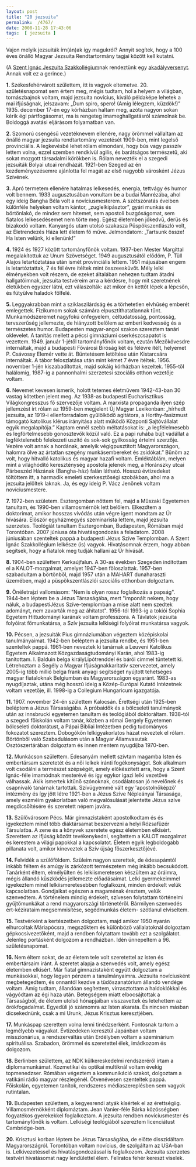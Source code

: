 ```yaml
---
layout: post
title: "20 jezsuita"
permalink:  /4767/ 
date: 2008-11-28 17:43:06
tags:  [ jezsuita ] 
---
```

Vajon melyik jezsuiták írn(án)ak így magukról? Annyit segítek, hogy a 100 éves önálló Magyar Jezsuita Rendtartormány tagjai között kell kutatni.

(A <a href="http://www.szentignac.hu">Szent Ignác Jeszuita Szakkollégium</a>nak rendeztünk egy <a href="node/4768">akadályversenyt</a>. Annak volt ez a gerince.)

<strong>1.&nbsp;</strong>Székesfehérvárott születtem, itt is vagyok eltemetve. 20. születésnapomat sem értem meg, mégis tudtam, hol a helyem a világban, tornászbajnok voltam, majd jezsuita novícius, kiváló példaképe lehetek a mai ifjúságnak, jelszavam: „Dum spiro, spero! (Amíg lélegzem, küzdök!)” 1935. december 17-én egy kórházban haltam meg, azóta nagyon sokan kérik égi pártfogásomat, ma is rengeteg imameghallgatásról számolnak be. Boldoggá avatási eljárásom folyamatban van.

<strong>2.&nbsp;</strong>Szomorú csengésű vezetéknevem ellenére, nagy örömmel vállaltam az önálló magyar jezsuita rendtartomány vezetését 1909-ben, mint legelső provinciális. A legkevésbé lehet rólam elmondani, hogy bús vagy passzív lettem volna, ezzel szemben rendkívül agilis, és barátságos természetű, aki sokat mozgott társadalmi körökben is. Rólam nevezték el a szegedi jezsuiták Bolyai utcai rendházát. 1921-ben Szeged az én kezdeményezésemre ajánlotta fel magát az első nagyobb városként Jézus Szívének.

<strong style="font-weight: 700; ">3.&nbsp;</strong>Apró termetem ellenére hatalmas lelkesedés, energia, tettvágy és humor volt bennem. 1933 augusztusában vonultam be a budai Manrézába, ahol egy ideig Bangha Béla volt a novíciusmesterem. A szétszóratás éveiben különféle helyeken voltam kántor, „zuglelkipásztor”, gyári munkás és börtönlakó, de mindez sem hitemet, sem apostoli buzgóságomat, sem fiatalos lelkesedésemet nem törte meg. Egész életemben jókedvű, derüs és bizakodó voltam. Kanyargós utam utolsó szakasza Püspökszentlászló volt, az Életrendezés Háza lett életem fő műve. Jelmondatom: „Tartsunk össze! Ha Isten velünk, ki ellenünk!”

<strong style="font-weight: 700; ">4.&nbsp;</strong>1924 és 1927 között tartományfőnök voltam. 1937-ben Mester Margittal megalakítottuk az Unum Szövetséget. 1949 augusztusától elődöm, P. Tüll Alajos letartóztatása után ismét provinciális lettem. 1951 májusában engem is letartóztattak, 7 és fél évre ítéltek mint összeesküvőt. Mély lelki élményekben volt részem, de ezeket általában nehezen tudtam átadni hallgatóimnak, jezsuita testvéreim arra a kérdésre, hogy mit szeretnének életükben egyszer látni, ezt válaszolták: azt mikor én kettőt lépek a lépcsőn, és fütyülve haladok fölfelé.

<strong style="font-weight: 700; ">5.&nbsp;</strong>Leggyakrabban mint a sziklaszilárdság és a törhetetlen elvhűség emberét emlegettek. Fizikumom sokak számára elpusztíthatatlannak tűnt. Munkamódszeremet nagyfokú önfegyelem, céltudatosság, pontosság, tervszerűség jellemezte, de hiányzott belőlem az emberi kedvesség és a természetes humor. Budapesten magyar-angol szakon szereztem tanári oklevelet. A tanítás mellett a pécsi gimnáziumi cserkészcsapatot is vezettem. 1949. január 1-jétől tartományfőnök voltam, ezután Mezőkövesdre internáltak, majd a budapesti Fővárosi Bíróság két és félévre ítélt, helyemet P. Csávossy Elemér vette át. Büntetésem letöltése után Kistarcsára internáltak. A tábor feloszlatása után mint kémet 7 évre ítéltek. 1956. november 1-jén kiszabadítottak, majd sokáig kórházban kezeltek. 1955-től halálomig, 1987-ig a pannonhalmi szerzetesi szociális otthon vezetője voltam.

<strong style="font-weight: 700; ">6.&nbsp;</strong>Nevemet kevesen ismerik, holott tetemes életművem 1942-43-ban 30 vastag kötetben jelent meg. Az 1938-as budapesti Eucharisztikus Világkongresszus fő szervezője voltam. A marxista propaganda ilyen szép jellemzést írt rólam az 1959-ben megjelent Új Magyar Lexikonban: „hírhedt jezsuita, az 1919-i ellenforradalom gyűlölködő agitátora, a Horthy-fasizmust támogató katolikus klérus irányítása alatt működő Központi Sajtóvállalat egyik megalapítója.” Kaptam ennél szebb méltatásokat is: „a legfélelmesebb és legförtelmesebb gonosztevők közül való. Ez a papi ruhába bújt vadállat a legféktelenebb felekezeti uszító és sok-sok gyilkosság értelmi szerzője. Vezére volt annak a hordának, amelyik végigpusztított Magyarországon, halomra ölve az ártatlan szegény munkásembereket és zsidókat.” Bűnöm az volt, hogy hitvalló katolikus és magyar hazafi voltam. Emléktáblám, melyen mint a világhódító kereszténység apostola jelenek meg, a Horánszky utcai Párbeszéd Házának (Bangha-ház) falán látható. Hosszú évtizedeket töltöttem itt, a harmadik emeleti szerkesztőségi szobákban, ahol ma a jezsuita jelöltek laknak. Ja, és egy ideig P. Vácz Jenőnek voltam novíciusmestere.

<strong style="font-weight: 700; ">7.&nbsp;</strong>1972-ben születem. Esztergomban nőttem fel, majd a Műszaki Egyetemen tanultam, és 1990-ben villamosmérnök lett belőlem. Elkezdtem a doktorimat, amikor hosszas vívódás után végre igent mondtam az Úr hívására. Először egyházmegyés szeminarista lettem, majd jezsuita szerzetes. Teológiát tanultam Esztergomban, Budapesten, Rómában majd Torontóban. 2007 júniusa óta hivatásgondozás a feladatom. 2008 júniusában szenteltek pappá a budapesti Jézus Szíve Templomban. A Szent Ignác Szakkollégium lelkésze (is) vagyok. Hivatásomnak érzem, hogy abban segítsek, hogy a fiatalok meg tudják hallani az Úr hívását.

<strong style="font-weight: 700; ">8.&nbsp;</strong>1904-ben születtem Kerkaújfalun. A 30-as években Szegeden indítottam el a KALOT-mozgalmat, amelyet 1947-ben föloszlattak. 1957-ben szabadultam a börtönből, majd 1957 után a MAHART dunaharaszti üzemében, majd a püspökszentlászlói szociális otthonban dolgoztam.

<strong style="font-weight: 700; ">9.&nbsp;</strong>Önéletrajzi vallomásom: "Nem is olyan rossz foglalkozás a papság". 1944-ben léptem be a Jézus Társaságába, mert "imponált nekem, hogy náluk, a budapestiJézus Szíve-templomban a mise alatt nem szedtek adományt, nem zavarták meg az áhítatot". 1956-tól 1993-ig a tokiói Sophia Egyetem Hittudományi karának voltam professzora. A Távlatok jezsuita folyóirat főmunkatársa, a Szív jezsuita lelkiségi folyóirat munkatársa vagyok.

<strong style="font-weight: 700; ">10.&nbsp;</strong>Pécsen, a jezsuiták Pius gimnáziumában végeztem középiskolai tanulmányaimat. 1942-ben beléptem a jezsuita rendbe, és 1951-ben szenteltek pappá. 1961-ben neveztek ki tanárnak a Leuveni Katolikus Egyetem Alkalmazott Közgazdaságtudományi Karán, ahol 1983-ig tanítottam. I. Balduin belga királyLipótrenddel és bárói címmel tüntetett ki. Létrehoztam a Segély a Magyar Ifjúságnakkaritatív szervezetet, amely 2005-ig több millió belga frank anyagi segítséget nyújtott tehetséges magyar fiataloknak Belgiumban és Magyarországon egyaránt. 1983-as nyugdíjaztak, utána még hosszú ideig a Közép-Európai Kutató Intézetnek voltam vezetője, ill. 1998-ig a Collegium Hungaricum igazgatója.

<strong style="font-weight: 700; ">11.&nbsp;</strong>1907. november 24-én születtem Kalocsán. Érettségi után 1925-ben beléptem a Jézus Társaságába. A próbaidők és a bölcseleti tanulmányok után az innsbrucki egyetemen tanultam és teológiából doktoráltam. 1938-tól a szegedi főiskolán voltam tanár, közben a római Gergely Egyetemen bölcseleti doktorátust, a Pápai Bibliai Intézetben pedig tudományos fokozatot szereztem. Dobogókőn lelkigyakorlatos házat neveztek el rólam. Börtönből való Szabadulásom után a Magyar Államvasutak Osztószertárában dolgoztam és innen mentem nyugdíjba 1970-ben.

<strong style="font-weight: 700; ">12.&nbsp;</strong>Munkácson születtem. Édesanyám mellett szívtam magamba Isten és embertársam szeretetét és a női lelkek iránti fogékonyságot. Sok alkalmam volt csodálni a természet szépségét, amely előkészített arra, hogy a Szent Ignác-féle imamódnak mesterévé és így egykor igazi lelki vezetővé válhassak. Akik ismertek kitűnő szónoknak, csodálatosan jó nevelőnek és csapnivaló tanárnak tartottak. Szívügyemmé vált egy 'apostolnőképző' intézmény és így jött létre 1921-ben a Jézus Szíve Népleányai Társasága, amely eszméim gyakorlatban való megvalósulását jelentette Jézus szíve megdicsőítésére és szeretett népem javára.

<strong style="font-weight: 700; ">13.&nbsp;</strong>Szülővárosom Pécs. Már gimnazistaként apostolkodtam és és igyekeztem minél több diáktársamat beszervezni a helyi Rózsafüzér Társulatba. A zene és a könyvek szeretete egész életemben elkísért. Szerettem az ifjúság között tevékenykedni, segítettem a KALOT mozgalmat és kerestem a világi papokkal a kapcsolatot. Életem egyik legboldogabb pillanata volt, amikor kineveztek a Szív újság főszerkesztőjévé.

<strong style="font-weight: 700; ">14.&nbsp;</strong>Felvidék a szülőföldem. Szüleim nagyon szerettek, de édesapámtól inkább féltem és amúgy is zárkózott természetem még inkább becsukódott. Tanárként éltem, elmélyülten és lelkiismeretesen készültem az óráimra, mégis állandó küszködés jellemezte előadásaimat. Lelki gyermekeimmel igyekeztem minél lelkiismeretesebben foglalkozni, minden érdekelt velük kapcsolatban. Gondjaikat egészen a magaménak éreztem, velük szenvedtem. A történelem mindig érdekelt, szívesen folytattam történelmi gyűjtőmunkákat a rend magyarországi történetéről. Bármilyen szenvedés ért-kézirataim megsemmisítése, segédmunkás életem- szótlanul elviseltem.

<strong style="font-weight: 700; ">15.&nbsp;</strong>Testvérként a kertészetben dolgoztam, majd amikor 1950 nyarán elhurcoltak Máriapócsra, megszöktem és különböző vállalatoknál dolgoztam gépkocsivezetőként, majd a rendben folytattam tovább ezt a szolgálatot. Jelenleg portásként dolgozom a rendházban. Idén ünnepeltem a 96. születésnapomat.

<strong style="font-weight: 700; ">16.&nbsp;</strong>Nem éltem sokat, de az életem tele volt szeretettel az isten és embertársaim iránt. A szeretet alapja a szenvedés volt, amely egész életemben elkisért. Már fiatal gimnazistaként együtt dolgoztam a munkásokkal, hogy legyen pénzem a tanulmányaimra. Jezsuita novíciusként megbetegedtem, és onnantól kezdve a tüdőszanatórium állandó vendége voltam. Amíg tudtam, állandóan segítettem, virrasztottam a haldoklókkal és vágyódtam az égi haza után. Betegségem miatt elbocsájtottak a Társaságból, de életem utolsó hónapjaiban visszavettek és letehettem az örökfogadalmat. Egyedüli jó számomra az Isten akarata. És nincsen másban dicsekednünk, csak a mi Urunk, Jézus Krisztus keresztjében.

<strong style="font-weight: 700; ">17.&nbsp;</strong>Munkáspap szerettem volna lenni tinédzserként. Fontosnak tartom a legmélyebb vágyakat. Évtizedeken keresztül Japánban voltam misszionárius, a rendszerváltás után Erdélyben voltam a szeminárium spirituálisa. Szabadon, örömmel és szeretettel élek, imádkozom és dolgozom.

<strong style="font-weight: 700; ">18.&nbsp;</strong>Berlinben születtem, az NDK külkereskedelmi rendszeréről írtam a diplomamunkámat. Kozmetikai és optikai multiknál voltam évekig topmenedzser. Rómában végeztem a kommunikáció szakot, dolgoztam a vatikáni rádió magyar részlegénél. Ötvenévesen szenteltek pappá. Főiskolán, egyetemen tanítok, rendszeres médiaszereplésben sem vagyok rutintalan.

<strong style="font-weight: 700; ">19.&nbsp;</strong>Budapesten születtem, a kegyesrendi atyák kísértek el az érettségiig. Villamosmérnökként diplomáztam. Jean Vanier-féle Bárka közösségben fogyatékos gyerekekkel foglalkoztam. A jezsuita rendben novíciusmester és tartományfőnök is voltam. Lelkiségi teológiából szereztem licenciátust Cambridge-ben.

<strong style="font-weight: 700; ">20.&nbsp;</strong>Krisztusi korban léptem be Jézus Társaságába, de előtte disszidáltam Magyarországról. Torontóban voltam novícius, de szolgáltam az USA-ban is. Lelkivezetéssel és hivatásgondozással is foglalkozom. Jezsuita szerzetes testvéri hivatásomat nagy lendülettel élem. Feliratos fehér kereszt viselek.

